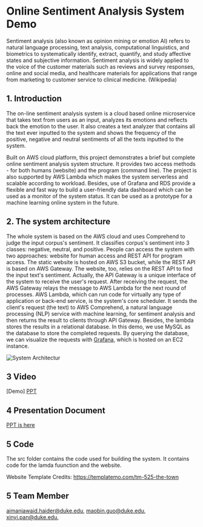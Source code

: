 # Online Sentiment Analysis System Demo

Sentiment analysis (also known as opinion mining or emotion AI) refers to natural language processing, text analysis, computational linguistics, and biometrics to systematically identify, extract, quantify, and study affective states and subjective information. Sentiment analysis is widely applied to the voice of the customer materials such as reviews and survey responses, online and social media, and healthcare materials for applications that range from marketing to customer service to clinical medicine. (Wikipedia)

## 1. Introduction

The on-line sentiment analysis system is a cloud based online microservice that takes text from users as an input, analyzes its emotions and reflects back the emotion to the user.  It also creates a text analyzer that contains all the text ever inputted to the system and shows the frequency of the positive, negative and neutral sentiments of all the texts inputted to the system.

Built on AWS cloud platform, this project demonstrates a brief but complete online sentiment analysis system structure. It provides two access methods - for both humans (website) and the program (command line). The project is also supported by AWS Lambda  which makes the system  serverless and scalable according to workload. Besides, use of Grafana and RDS provide a flexible and fast way to build a user-friendly data dashboard which can be used as a monitor of the system status. It can be used as a prototype for a machine learning online system in the future. 


## 2. The system architecture 

The whole system is based on the AWS cloud and uses Comprehend to judge the input corpus's sentiment.  It classifies corpus's sentiment into 3 classes: negative, neutral, and positive. People can access the system with two approaches: website for human access and REST API for program access. The static website is hosted on AWS S3 bucket, while the REST API is based on AWS Gateway. The website, too, relies on the REST API to find the input text's sentiment. Actually, the API Gateway is a unique interface of the system to receive the user's request. After receiving the request, the AWS Gateway relays the message to AWS Lambda for the next round of processes. AWS Lambda, which can run code for virtually any type of application or back-end service, is the system's core scheduler. It sends the client's request (the text) to AWS Comprehend, a natural language processing (NLP) service with machine learning, for sentiment analysis and then returns the result to clients through API Gateway.  Besides, the lambda stores the results in a relational database. In this demo, we use MySQL as the database to store the completed requests. By querying the database, we can visualize the requests with [Grafana](https://grafana.com/grafana/), which is hosted on an EC2 instance.   

![System Architectur](https://github.com/gamecicn/OSAS_Demo/blob/main/image/architecture.png)


## 3 Video

[Demo]
[PPT](https://www.youtube.com/watch?v=8BWzlhqQAg0&feature=youtu.be)

## 4 Presentation Document

[PPT is here](https://github.com/gamecicn/OSAS_Demo/blob/main/doc/Sentiment%20Analyzer.pptx)


## 5 Code

The src folder contains the code used for building the system. It contains code for the lamda fuunction and the website. 

Website Template Credits: https://templatemo.com/tm-525-the-town

## 5 Team Member 

aimanjawaid.haider@duke.edu, maobin.guo@duke.edu,  xinyi.pan@duke.edu, 


